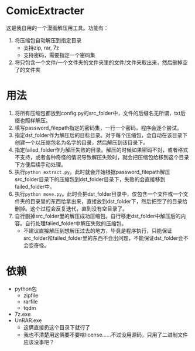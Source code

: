 # ComicExtracter
这是我自用的一个漫画解压用工具。功能有：
1. 将压缩包自动解压到指定目录
    * 支持zip, rar, 7z
    * 支持密码，需要指定一个密码集
2. 将只包含一个文件/一个文件夹的文件夹里的文件/文件夹取出来，然后删掉空了的文件夹

# 用法
1. 将所有压缩包都放到config.py的src_folder中，文件的后缀名无所谓，txt后缀也照样解压。
2. 填写password_filepath指定的密码集，一行一个密码，程序会逐个尝试。
2. 指定dst_folder作为解压后的目标目录。对于每个压缩包，会自动在该目录下创建一个以压缩包名为名字的目录，然后解压到该目录下。
3. 指定failed_folder作为解压失败的目录。解压的时候如果密码不对，或者格式不支持，或者各种奇怪的情况导致解压失败时，就会把压缩包给移到这个目录下方便后续手动处理。
4. 执行```python extract.py```。此时就会开始根据password_filepath解压src_folder目录下的压缩包到dst_folder目录下，失败的会直接移到failed_folder中。
5. 执行```python move.py```。此时会把dst_folder目录中，仅包含一个文件或一个文件夹的目录里的东西给拿出来，直接放到dst_folder下，然后把空了的目录给删掉。这个过程会反复迭代，直到没有空目录了。
6. 自行删掉src_folder里的解压成功压缩包。自行移走dst_folder中解压后的内容。自行处理failed_folder中解压失败的压缩包。
    * 不建议直接解压到想解压过去的地方，毕竟是程序执行，只能保证src_folder和failed_folder里的东西不会出问题，不能保证dst_folder会不会变奇怪。

# 依赖
* python包
    * zipfile
    * rarfile
    * tqdm
* 7z.exe
* UnRAR.exe
    * 这俩直接扔这个目录下就行了
    * 我也不清楚用这俩要不要啥license……不过没用源码，只用了二进制文件应该没事吧？